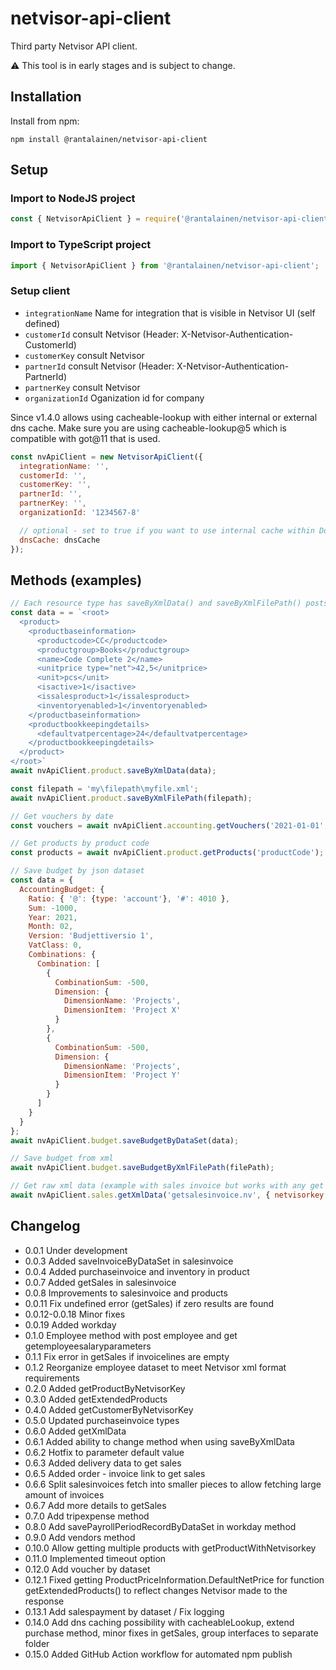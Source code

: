 # netvisor-api-client

Third party Netvisor API client.

:warning: This tool is in early stages and is subject to change.

## Installation

Install from npm:

```
npm install @rantalainen/netvisor-api-client
```

## Setup

### Import to NodeJS project

```javascript
const { NetvisorApiClient } = require('@rantalainen/netvisor-api-client');
```

### Import to TypeScript project

```javascript
import { NetvisorApiClient } from '@rantalainen/netvisor-api-client';
```

### Setup client

- `integrationName` Name for integration that is visible in Netvisor UI (self defined)
- `customerId` consult Netvisor (Header: X-Netvisor-Authentication-CustomerId)
- `customerKey` consult Netvisor
- `partnerId` consult Netvisor (Header: X-Netvisor-Authentication-PartnerId)
- `partnerKey` consult Netvisor
- `organizationId` Oganization id for company

Since v1.4.0 allows using cacheable-lookup with either internal or external dns cache. Make sure you are using cacheable-lookup@5 which is compatible with got@11 that is used.

```javascript
const nvApiClient = new NetvisorApiClient({
  integrationName: '',
  customerId: '',
  customerKey: '',
  partnerId: '',
  partnerKey: '',
  organizationId: '1234567-8'

  // optional - set to true if you want to use internal cache within Doks API Client
  dnsCache: dnsCache
});
```

## Methods (examples)

```javascript
// Each resource type has saveByXmlData() and saveByXmlFilePath() posts (below examples with products):
const data = = `<root>
  <product>
    <productbaseinformation>
      <productcode>CC</productcode>
      <productgroup>Books</productgroup>
      <name>Code Complete 2</name>
      <unitprice type="net">42,5</unitprice>
      <unit>pcs</unit>
      <isactive>1</isactive>
      <issalesproduct>1</issalesproduct>
      <inventoryenabled>1</inventoryenabled>
    </productbaseinformation>
    <productbookkeepingdetails>
      <defaultvatpercentage>24</defaultvatpercentage>
    </productbookkeepingdetails>
  </product>
</root>`
await nvApiClient.product.saveByXmlData(data);

const filepath = 'my\filepath\myfile.xml';
await nvApiClient.product.saveByXmlFilePath(filepath);

// Get vouchers by date
const vouchers = await nvApiClient.accounting.getVouchers('2021-01-01', '2021-01-31');

// Get products by product code
const products = await nvApiClient.product.getProducts('productCode');

// Save budget by json dataset
const data = {
  AccountingBudget: {
    Ratio: { '@': {type: 'account'}, '#': 4010 },
    Sum: -1000,
    Year: 2021,
    Month: 02,
    Version: 'Budjettiversio 1',
    VatClass: 0,
    Combinations: {
      Combination: [
        {
          CombinationSum: -500,
          Dimension: {
            DimensionName: 'Projects',
            DimensionItem: 'Project X'
          }
        },
        {
          CombinationSum: -500,
          Dimension: {
            DimensionName: 'Projects',
            DimensionItem: 'Project Y'
          }
        }
      ]
    }
  }
};
await nvApiClient.budget.saveBudgetByDataSet(data);

// Save budget from xml
await nvApiClient.budget.saveBudgetByXmlFilePath(filePath);

// Get raw xml data (example with sales invoice but works with any get resource)
await nvApiClient.sales.getXmlData('getsalesinvoice.nv', { netvisorkey: '123', pdfimage: 'nopdf', showcommentlines: '1' })

```

## Changelog

- 0.0.1 Under development
- 0.0.3 Added saveInvoiceByDataSet in salesinvoice
- 0.0.4 Added purchaseinvoice and inventory in product
- 0.0.7 Added getSales in salesinvoice
- 0.0.8 Improvements to salesinvoice and products
- 0.0.11 Fix undefined error (getSales) if zero results are found
- 0.0.12-0.0.18 Minor fixes
- 0.0.19 Added workday
- 0.1.0 Employee method with post employee and get getemployeesalaryparameters
- 0.1.1 Fix error in getSales if invoicelines are empty
- 0.1.2 Reorganize employee dataset to meet Netvisor xml format requirements
- 0.2.0 Added getProductByNetvisorKey
- 0.3.0 Added getExtendedProducts
- 0.4.0 Added getCustomerByNetvisorKey
- 0.5.0 Updated purchaseinvoice types
- 0.6.0 Added getXmlData
- 0.6.1 Added ability to change method when using saveByXmlData
- 0.6.2 Hotfix to parameter default value
- 0.6.3 Added delivery data to get sales
- 0.6.5 Added order - invoice link to get sales
- 0.6.6 Split salesinvoices fetch into smaller pieces to allow fetching large amount of invoices
- 0.6.7 Add more details to getSales
- 0.7.0 Add tripexpense method
- 0.8.0 Add savePayrollPeriodRecordByDataSet in workday method
- 0.9.0 Add vendors method
- 0.10.0 Allow getting multiple products with getProductWithNetvisorkey
- 0.11.0 Implemented timeout option
- 0.12.0 Add voucher by dataset
- 0.12.1 Fixed getting ProductPriceInformation.DefaultNetPrice for function getExtendedProducts() to reflect changes Netvisor made to the response
- 0.13.1 Add salespayment by dataset / Fix logging
- 0.14.0 Add dns caching possibility with cacheableLookup, extend purchase method, minor fixes in getSales, group interfaces to separate folder
- 0.15.0 Added GitHub Action workflow for automated npm publish
